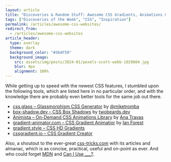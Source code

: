 ```yaml
---
layout: article
title: "Discoveries & Random Stuff: Awesome CSS Gradients, Animations & Websites"
tags: ["Discoveries of the Week", "CSS", "Inspiration"]
permalink: /articles/awesome-css-websites/
redirect_from:
  - /articles/awesome-css-websites
article_header:
  type: overlay
  theme: dark
  background_color: "#364F59"
  background_image:
    src: assets/img/posts/2024-01/pexels-scott-webb-1029604.jpg
    blur: 4px
    alignment: 100%
---
```


While getting up to speed with the newest CSS features, I stumbled upon the following
tools, which are listed here in no particular order, and with the knowledge there are probably
even better tools for the same job out there.

* [css.glass &ndash; Glassmorphism CSS Generator](https://css.glass/) by [@miketromba](https://twitter.com/miketromba)
* [box-shadow.dev &ndash; CSS Box Shadows](https://box-shadow.dev/) by [twobeards.dev](https://twobeards.dev/)
* [Animista &ndash; On-Demand CSS Animations Library](https://animista.net) by [Ana Travas](https://twitter.com/ana108)
* [gradient-animator.com &ndash; CSS Gradient Animatior](https://www.gradient-animator.com/) by [Ian Forest](https://www.buymeacoffee.com/ianforrest)
* [gradient.style &ndash; CSS HD Gradients](https://gradient.style/)
* [cssgradient.io &ndash; CSS Gradient Creator](https://cssgradient.io/)

Also, a shoutout to the ever-great [css-tricks.com](https://css-tricks.com) with its articles and almanac,
which is as concise, practical, useful and on-point as ever.
And who could forget [MDN](https://developer.mozilla.org/en-US/docs/Web/CSS) and [Can I Use ___?](https://caniuse.com/).
